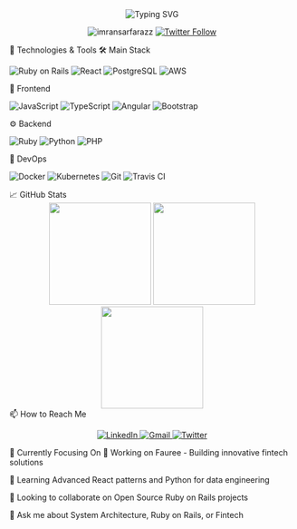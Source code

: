 <div align="center">
  <img src="https://readme-typing-svg.demolab.com?font=Fira+Code&weight=600&size=28&duration=3000&pause=1000&color=4F8CC9&center=true&vCenter=true&width=600&lines=Hi+%F0%9F%91%8B%2C+I'm+Imran+Sarfaraz;Architect+%7C+Fintech+%7C+Senior+Full+Stack+Developer" alt="Typing SVG" />
  
  <p align="center">
    <img src="https://komarev.com/ghpvc/?username=imransarfarazz&label=Profile%20views&color=0e75b6&style=flat" alt="imransarfarazz" /> 
    <a href="https://twitter.com/imransarfarazz" target="_blank">
      <img alt="Twitter Follow" src="https://img.shields.io/twitter/follow/yourusername?style=social">
    </a>
  </p>
</div>

🔧 Technologies & Tools
🛠️ Main Stack
<p> <img src="https://img.shields.io/badge/Ruby_on_Rails-CC0000?style=for-the-badge&logo=ruby-on-rails&logoColor=white" alt="Ruby on Rails"> <img src="https://img.shields.io/badge/React-20232A?style=for-the-badge&logo=react&logoColor=61DAFB" alt="React"> <img src="https://img.shields.io/badge/PostgreSQL-316192?style=for-the-badge&logo=postgresql&logoColor=white" alt="PostgreSQL"> <img src="https://img.shields.io/badge/AWS-%23FF9900.svg?style=for-the-badge&logo=amazon-aws&logoColor=white" alt="AWS"> </p>
🎨 Frontend
<p> <img src="https://img.shields.io/badge/JavaScript-323330?style=for-the-badge&logo=javascript&logoColor=F7DF1E" alt="JavaScript"> <img src="https://img.shields.io/badge/TypeScript-007ACC?style=for-the-badge&logo=typescript&logoColor=white" alt="TypeScript"> <img src="https://img.shields.io/badge/Angular-DD0031?style=for-the-badge&logo=angular&logoColor=white" alt="Angular"> <img src="https://img.shields.io/badge/Bootstrap-563D7C?style=for-the-badge&logo=bootstrap&logoColor=white" alt="Bootstrap"> </p>
⚙️ Backend
<p> <img src="https://img.shields.io/badge/Ruby-CC342D?style=for-the-badge&logo=ruby&logoColor=white" alt="Ruby"> <img src="https://img.shields.io/badge/Python-3776AB?style=for-the-badge&logo=python&logoColor=white" alt="Python"> <img src="https://img.shields.io/badge/PHP-777BB4?style=for-the-badge&logo=php&logoColor=white" alt="PHP"> </p>
🚀 DevOps
<p> <img src="https://img.shields.io/badge/Docker-2CA5E0?style=for-the-badge&logo=docker&logoColor=white" alt="Docker"> <img src="https://img.shields.io/badge/Kubernetes-326CE5?style=for-the-badge&logo=kubernetes&logoColor=white" alt="Kubernetes"> <img src="https://img.shields.io/badge/Git-F05032?style=for-the-badge&logo=git&logoColor=white" alt="Git"> <img src="https://img.shields.io/badge/TravisCI-3EAAAF?style=for-the-badge&logo=travisci&logoColor=white" alt="Travis CI"> </p>
📈 GitHub Stats
<div align="center"> <img height="180em" src="https://github-readme-stats.vercel.app/api?username=imransarfarazz&show_icons=true&theme=radical&hide_border=true&count_private=true&include_all_commits=true" /> <img height="180em" src="https://github-readme-stats.vercel.app/api/top-langs/?username=imransarfarazz&layout=compact&theme=radical&hide_border=true" /> <img height="180em" src="https://github-readme-streak-stats.herokuapp.com/?user=imransarfarazz&theme=radical&hide_border=true" /> </div>
📫 How to Reach Me
<p align="center"> <a href="https://www.linkedin.com/in/imransarfaraz/" target="_blank"> <img src="https://img.shields.io/badge/LinkedIn-0077B5?style=for-the-badge&logo=linkedin&logoColor=white" alt="LinkedIn"> </a> <a href="mailto:mk.imran22@gmail.com"> <img src="https://img.shields.io/badge/Gmail-D14836?style=for-the-badge&logo=gmail&logoColor=white" alt="Gmail"> </a> <a href="https://twitter.com/yourusername" target="_blank"> <img src="https://img.shields.io/badge/Twitter-1DA1F2?style=for-the-badge&logo=twitter&logoColor=white" alt="Twitter"> </a> </p>
🎯 Currently Focusing On
🔭 Working on Fauree - Building innovative fintech solutions

🌱 Learning Advanced React patterns and Python for data engineering

👯 Looking to collaborate on Open Source Ruby on Rails projects

💬 Ask me about System Architecture, Ruby on Rails, or Fintech



